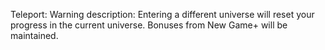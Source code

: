 Teleport:
Warning description:
Entering a different universe will reset your progress in the current universe. Bonuses from New Game+ will be maintained.